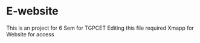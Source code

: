 # E-website
This is an project for 6 Sem for TGPCET
Editing this file required 
Xmapp for Website for access

